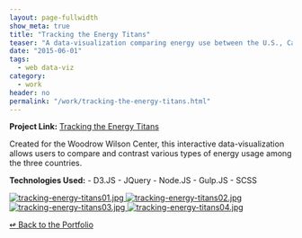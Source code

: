 ```yaml
---
layout: page-fullwidth
show_meta: true
title: "Tracking the Energy Titans"
teaser: "A data-visualization comparing energy use between the U.S., Canada, and China."
date: "2015-06-01"
tags:
  - web data-viz 
category:
  - work
header: no
permalink: "/work/tracking-the-energy-titans.html"
---
```


<strong>Project Link:</strong> <a href="http://www.newsecuritybeat.org/energytitans/" target="_blank">Tracking the Energy Titans</a>

Created for the Woodrow Wilson Center, this interactive data-visualization allows users to compare and contrast various types of energy usage among the three countries.

<strong>Technologies Used:</strong>  - D3.JS  - JQuery  - Node.JS  - Gulp.JS  - SCSS 

  <a href="{{site.url}}{{site.baseurl}}/images/tracking-energy-titans01.jpg" target="_blank">
    <img class="portfolio" src="{{site.url}}{{site.baseurl}}/images/tracking-energy-titans01.jpg" alt="tracking-energy-titans01.jpg">
  </a>

  <a href="{{site.url}}{{site.baseurl}}/images/tracking-energy-titans02.jpg" target="_blank">
    <img class="portfolio" src="{{site.url}}{{site.baseurl}}/images/tracking-energy-titans02.jpg" alt="tracking-energy-titans02.jpg">
  </a>

  <a href="{{site.url}}{{site.baseurl}}/images/tracking-energy-titans03.jpg" target="_blank">
    <img class="portfolio" src="{{site.url}}{{site.baseurl}}/images/tracking-energy-titans03.jpg" alt="tracking-energy-titans03.jpg">
  </a>

  <a href="{{site.url}}{{site.baseurl}}/images/tracking-energy-titans04.jpg" target="_blank">
    <img class="portfolio" src="{{site.url}}{{site.baseurl}}/images/tracking-energy-titans04.jpg" alt="tracking-energy-titans04.jpg">
  </a>



[<span class="back-arrow">&#8619;</span> Back to the Portfolio](/work/)